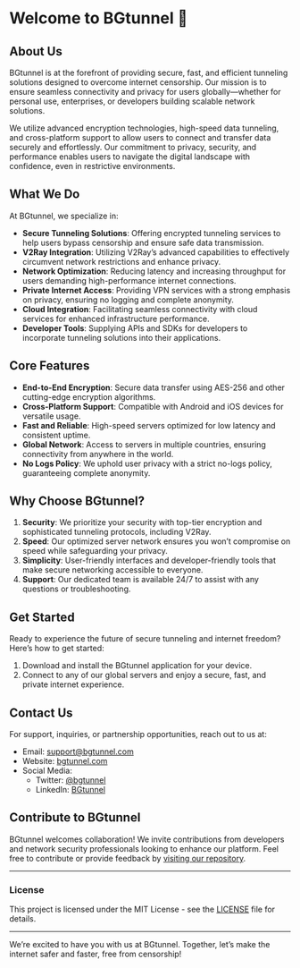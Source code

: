 # Welcome to BGtunnel 🚀

## About Us

BGtunnel is at the forefront of providing secure, fast, and efficient tunneling solutions designed to overcome internet censorship. Our mission is to ensure seamless connectivity and privacy for users globally—whether for personal use, enterprises, or developers building scalable network solutions.

We utilize advanced encryption technologies, high-speed data tunneling, and cross-platform support to allow users to connect and transfer data securely and effortlessly. Our commitment to privacy, security, and performance enables users to navigate the digital landscape with confidence, even in restrictive environments.

## What We Do

At BGtunnel, we specialize in:

- **Secure Tunneling Solutions**: Offering encrypted tunneling services to help users bypass censorship and ensure safe data transmission.
- **V2Ray Integration**: Utilizing V2Ray’s advanced capabilities to effectively circumvent network restrictions and enhance privacy.
- **Network Optimization**: Reducing latency and increasing throughput for users demanding high-performance internet connections.
- **Private Internet Access**: Providing VPN services with a strong emphasis on privacy, ensuring no logging and complete anonymity.
- **Cloud Integration**: Facilitating seamless connectivity with cloud services for enhanced infrastructure performance.
- **Developer Tools**: Supplying APIs and SDKs for developers to incorporate tunneling solutions into their applications.

## Core Features

- **End-to-End Encryption**: Secure data transfer using AES-256 and other cutting-edge encryption algorithms.
- **Cross-Platform Support**: Compatible with Android and iOS devices for versatile usage.
- **Fast and Reliable**: High-speed servers optimized for low latency and consistent uptime.
- **Global Network**: Access to servers in multiple countries, ensuring connectivity from anywhere in the world.
- **No Logs Policy**: We uphold user privacy with a strict no-logs policy, guaranteeing complete anonymity.

## Why Choose BGtunnel?

1. **Security**: We prioritize your security with top-tier encryption and sophisticated tunneling protocols, including V2Ray.
2. **Speed**: Our optimized server network ensures you won’t compromise on speed while safeguarding your privacy.
3. **Simplicity**: User-friendly interfaces and developer-friendly tools that make secure networking accessible to everyone.
4. **Support**: Our dedicated team is available 24/7 to assist with any questions or troubleshooting.

## Get Started

Ready to experience the future of secure tunneling and internet freedom? Here’s how to get started:

1. Download and install the BGtunnel application for your device.
2. Connect to any of our global servers and enjoy a secure, fast, and private internet experience.

## Contact Us

For support, inquiries, or partnership opportunities, reach out to us at:

- Email: support@bgtunnel.com
- Website: [bgtunnel.com](https://bgtunnel.com)
- Social Media:
  - Twitter: [@bgtunnel](https://x.com/bgtunnel_app)
  - LinkedIn: [BGtunnel](https://www.linkedin.com/in/cakra-budiman-46418224b/)

## Contribute to BGtunnel

BGtunnel welcomes collaboration! We invite contributions from developers and network security professionals looking to enhance our platform. Feel free to contribute or provide feedback by [visiting our repository](https://github.com/BGTunnel/BGTunnel).

---

### License

This project is licensed under the MIT License - see the [LICENSE](LICENSE.md) file for details.

---

We’re excited to have you with us at BGtunnel. Together, let’s make the internet safer and faster, free from censorship!

